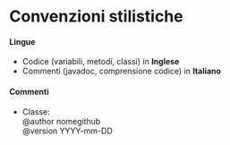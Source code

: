 # Convenzioni stilistiche
#### Lingue
- Codice (variabili, metodi, classi) in **Inglese**
- Commenti (javadoc, comprensione codice) in **Italiano**

#### Commenti
- Classe: <br>
  @author nomegithub <br>
  @version YYYY-mm-DD

